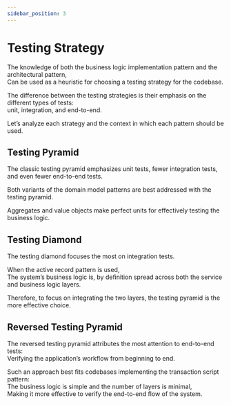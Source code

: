 ```yaml
---
sidebar_position: 3
---
```


# Testing Strategy

The knowledge of both the business logic implementation pattern and the architectural pattern,  
Can be used as a heuristic for choosing a testing strategy for the codebase.

The difference between the testing strategies is their emphasis on the different types of tests:  
unit, integration, and end-to-end.

Let’s analyze each strategy and the context in which each pattern should be used.

## Testing Pyramid

The classic testing pyramid emphasizes unit tests, fewer integration tests, and even fewer end-to-end tests.

Both variants of the domain model patterns are best addressed with the testing pyramid.

Aggregates and value objects make perfect units for effectively testing the business logic.

## Testing Diamond

The testing diamond focuses the most on integration tests.

When the active record pattern is used,  
The system’s business logic is, by definition spread across both the service and business logic layers.

Therefore, to focus on integrating the two layers, the testing pyramid is the more effective choice.

## Reversed Testing Pyramid

The reversed testing pyramid attributes the most attention to end-to-end tests:  
Verifying the application’s workflow from beginning to end.

Such an approach best fits codebases implementing the transaction script pattern:  
The business logic is simple and the number of layers is minimal,  
Making it more effective to verify the end-to-end flow of the system.
